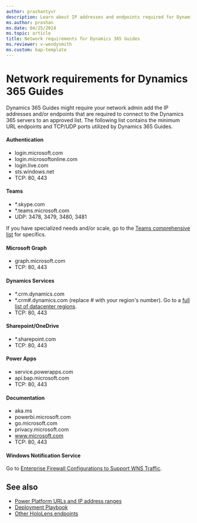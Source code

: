 ```yaml
---
author: prashantyvr
description: Learn about IP addresses and endpoints required for Dynamics 365 Guides.
ms.author: prashan
ms.date: 04/25/2024
ms.topic: article
title: Network requirements for Dynamics 365 Guides
ms.reviewer: v-wendysmith
ms.custom: bap-template
---
```


# Network requirements for Dynamics 365 Guides

Dynamics 365 Guides might require your network admin add the IP addresses and/or endpoints that are required to connect to the Dynamics 365 servers to an approved list. The following list contains the minimum URL endpoints and TCP/UDP ports utilized by Dynamics 365 Guides.

#### Authentication

- login.microsoft.com
- login.microsoftonline.com
- login.live.com
- sts.windows.net
- TCP: 80, 443

#### Teams

- *.skype.com
- *.teams.microsoft.com
- UDP: 3478, 3479, 3480, 3481

If you have specialized needs and/or scale, go to the [Teams comprehensive list](/microsoftteams/prepare-network) for specifics.

#### Microsoft Graph

- graph.microsoft.com
- TCP: 80, 443

#### Dynamics Services

- *.crm.dynamics.com
- *.crm#.dynamics.com (replace # with your region's number). Go to a [full list of datacenter regions](/power-platform/admin/new-datacenter-regions).
- TCP: 80, 443

#### Sharepoint/OneDrive

- *.sharepoint.com
- TCP: 80, 443

#### Power Apps

- service.powerapps.com
- api.bap.microsoft.com
- TCP: 80, 443

#### Documentation 

- aka.ms
- powerbi.microsoft.com
- go.microsoft.com
- privacy.microsoft.com
- www.microsoft.com 
- TCP: 80, 443

#### Windows Notification Service

Go to [Enterprise Firewall Configurations to Support WNS Traffic](/windows/apps/design/shell/tiles-and-notifications/firewall-allowlist-config).

## See also

- [Power Platform URLs and IP address ranges](/power-platform/admin/online-requirements#ip-addresses-and-urls)
- [Deployment Playbook](admin-deployment-playbook.md)
- [Other HoloLens endpoints](/hololens/hololens-offline)

